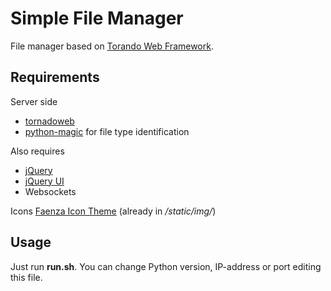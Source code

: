 # Simple File Manager

File manager based on [Torando Web Framework](http://www.tornadoweb.org).

## Requirements

Server side
- [tornadoweb](http://github.com/tornadoweb/tornado) 
- [python-magic](ghttp://ithub.com/ahupp/python-magic) for file type identification

Also requires
- [jQuery](http://github.com/jquery/jquery)
- [jQuery UI](http://github.com/jquery/jquery-ui)
- Websockets

Icons [Faenza Icon Theme](http://code.google.com/p/faenza-icon-theme/) (already in */static/img/*)

## Usage

Just run **run.sh**. You can change Python version, IP-address or port editing this file.  
